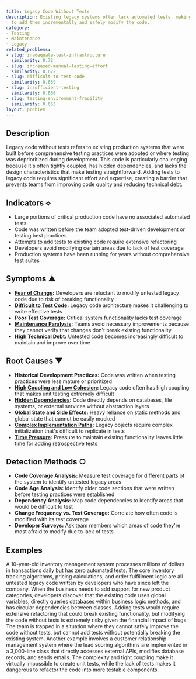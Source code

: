 ```yaml
---
title: Legacy Code Without Tests
description: Existing legacy systems often lack automated tests, making it challenging
  to add them incrementally and safely modify the code.
category:
- Testing
- Maintenance
- Legacy
related_problems:
- slug: inadequate-test-infrastructure
  similarity: 0.72
- slug: increased-manual-testing-effort
  similarity: 0.672
- slug: difficult-to-test-code
  similarity: 0.669
- slug: insufficient-testing
  similarity: 0.666
- slug: testing-environment-fragility
  similarity: 0.653
layout: problem
---
```


## Description

Legacy code without tests refers to existing production systems that were built before comprehensive testing practices were adopted or where testing was deprioritized during development. This code is particularly challenging because it's often tightly coupled, has hidden dependencies, and lacks the design characteristics that make testing straightforward. Adding tests to legacy code requires significant effort and expertise, creating a barrier that prevents teams from improving code quality and reducing technical debt.

## Indicators ⟡
- Large portions of critical production code have no associated automated tests
- Code was written before the team adopted test-driven development or testing best practices
- Attempts to add tests to existing code require extensive refactoring
- Developers avoid modifying certain areas due to lack of test coverage
- Production systems have been running for years without comprehensive test suites

## Symptoms ▲
- **[Fear of Change](fear-of-change.md):** Developers are reluctant to modify untested legacy code due to risk of breaking functionality
- **[Difficult to Test Code](difficult-to-test-code.md):** Legacy code architecture makes it challenging to write effective tests
- **[Poor Test Coverage](poor-test-coverage.md):** Critical system functionality lacks test coverage
- **[Maintenance Paralysis](maintenance-paralysis.md):** Teams avoid necessary improvements because they cannot verify that changes don't break existing functionality
- **[High Technical Debt](high-technical-debt.md):** Untested code becomes increasingly difficult to maintain and improve over time

## Root Causes ▼
- **Historical Development Practices:** Code was written when testing practices were less mature or prioritized
- **[High Coupling and Low Cohesion](high-coupling-low-cohesion.md):** Legacy code often has high coupling that makes unit testing extremely difficult
- **[Hidden Dependencies](hidden-dependencies.md):** Code directly depends on databases, file systems, or external services without abstraction layers
- **[Global State and Side Effects](global-state-and-side-effects.md):** Heavy reliance on static methods and global state that cannot be easily mocked
- **[Complex Implementation Paths](complex-implementation-paths.md):** Legacy objects require complex initialization that's difficult to replicate in tests
- **[Time Pressure](time-pressure.md):** Pressure to maintain existing functionality leaves little time for adding retrospective tests

## Detection Methods ○
- **Code Coverage Analysis:** Measure test coverage for different parts of the system to identify untested legacy areas
- **Code Age Analysis:** Identify older code sections that were written before testing practices were established
- **Dependency Analysis:** Map code dependencies to identify areas that would be difficult to test
- **Change Frequency vs. Test Coverage:** Correlate how often code is modified with its test coverage
- **Developer Surveys:** Ask team members which areas of code they're most afraid to modify due to lack of tests

## Examples

A 10-year-old inventory management system processes millions of dollars in transactions daily but has zero automated tests. The core inventory tracking algorithms, pricing calculations, and order fulfillment logic are all untested legacy code written by developers who have since left the company. When the business needs to add support for new product categories, developers discover that the existing code uses global variables, directly queries databases within business logic methods, and has circular dependencies between classes. Adding tests would require extensive refactoring that could break existing functionality, but modifying the code without tests is extremely risky given the financial impact of bugs. The team is trapped in a situation where they cannot safely improve the code without tests, but cannot add tests without potentially breaking the existing system. Another example involves a customer relationship management system where the lead scoring algorithms are implemented in a 3,000-line class that directly accesses external APIs, modifies database records, and sends emails. The complexity and tight coupling make it virtually impossible to create unit tests, while the lack of tests makes it dangerous to refactor the code into more testable components.